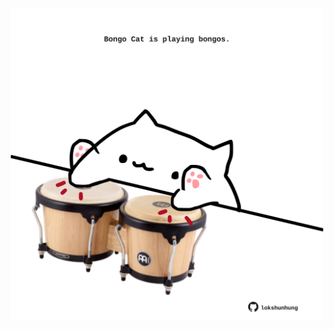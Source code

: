 <!-- built at 03/11/2024, 03:08:53 UTC -->
<p align="center">
  <img width="500" height="500" src="./ReadmeImage.svg">
</p>
